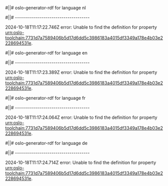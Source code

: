 #||# oslo-generator-rdf for language nl  

#||# -------------------------------------  

2024-10-18T11:17:22.746Z error: Unable to find the definition for property [urn:oslo-toolchain:7731d7a7589406b5d17d6dd5c3986183a4015df3349a178e4b03e2228694531e](all-omgevingsvergunning.jsonld#L1944).

#||# oslo-generator-rdf for language en  

#||# -------------------------------------  

2024-10-18T11:17:23.389Z error: Unable to find the definition for property [urn:oslo-toolchain:7731d7a7589406b5d17d6dd5c3986183a4015df3349a178e4b03e2228694531e](all-omgevingsvergunning.jsonld#L1944).

#||# oslo-generator-rdf for language fr  

#||# -------------------------------------  

2024-10-18T11:17:24.064Z error: Unable to find the definition for property [urn:oslo-toolchain:7731d7a7589406b5d17d6dd5c3986183a4015df3349a178e4b03e2228694531e](all-omgevingsvergunning.jsonld#L1944).

#||# oslo-generator-rdf for language de  

#||# -------------------------------------  

2024-10-18T11:17:24.714Z error: Unable to find the definition for property [urn:oslo-toolchain:7731d7a7589406b5d17d6dd5c3986183a4015df3349a178e4b03e2228694531e](all-omgevingsvergunning.jsonld#L1944).

